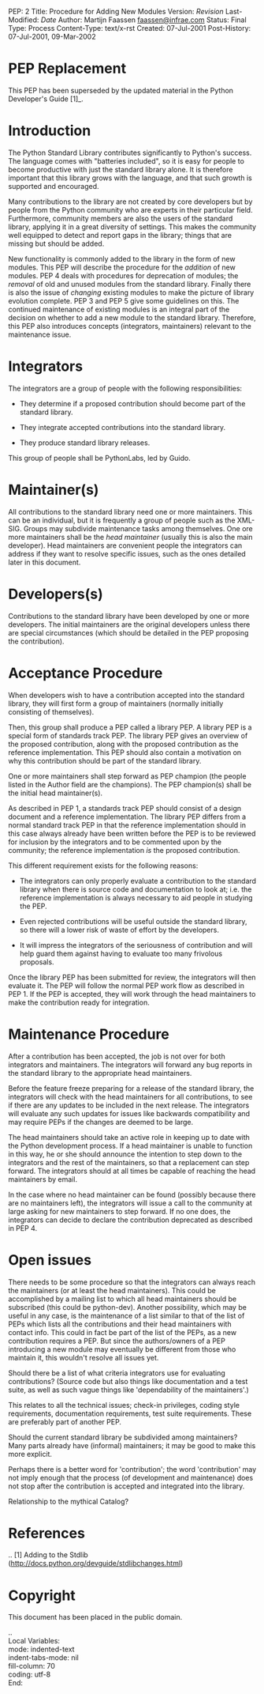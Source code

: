 PEP: 2
Title: Procedure for Adding New Modules
Version: $Revision$
Last-Modified: $Date$
Author: Martijn Faassen <faassen@infrae.com>
Status: Final
Type: Process
Content-Type: text/x-rst
Created: 07-Jul-2001
Post-History: 07-Jul-2001, 09-Mar-2002



PEP Replacement
===============

This PEP has been superseded by the updated material in the Python
Developer's Guide [1]_.

Introduction
============

The Python Standard Library contributes significantly to Python's
success.  The language comes with "batteries included", so it is easy
for people to become productive with just the standard library alone.
It is therefore important that this library grows with the language,
and that such growth is supported and encouraged.

Many contributions to the library are not created by core developers
but by people from the Python community who are experts in their
particular field. Furthermore, community members are also the users of
the standard library, applying it in a great diversity of settings.
This makes the community well equipped to detect and report gaps in
the library; things that are missing but should be added.

New functionality is commonly added to the library in the form of new
modules. This PEP will describe the procedure for the *addition* of
new modules.  PEP 4 deals with procedures for deprecation of modules;
the *removal* of old and unused modules from the standard library.
Finally there is also the issue of *changing* existing modules to make
the picture of library evolution complete. PEP 3 and PEP 5 give some
guidelines on this. The continued maintenance of existing modules is
an integral part of the decision on whether to add a new module to the
standard library.  Therefore, this PEP also introduces concepts
(integrators, maintainers) relevant to the maintenance issue.


Integrators
===========

The integrators are a group of people with the following
responsibilities:

* They determine if a proposed contribution should become part of the
  standard library.

* They integrate accepted contributions into the standard library.

* They produce standard library releases.

This group of people shall be PythonLabs, led by Guido.


Maintainer(s)
=============

All contributions to the standard library need one or more
maintainers.  This can be an individual, but it is frequently a group
of people such as the XML- SIG.  Groups may subdivide maintenance
tasks among themselves.  One ore more maintainers shall be the *head
maintainer* (usually this is also the main developer).  Head
maintainers are convenient people the integrators can address if they
want to resolve specific issues, such as the ones detailed later in
this document.


Developers(s)
=============

Contributions to the standard library have been developed by one or
more developers.  The initial maintainers are the original developers
unless there are special circumstances (which should be detailed in
the PEP proposing the contribution).


Acceptance Procedure
====================

When developers wish to have a contribution accepted into the standard
library, they will first form a group of maintainers (normally
initially consisting of themselves).

Then, this group shall produce a PEP called a library PEP. A library
PEP is a special form of standards track PEP.  The library PEP gives
an overview of the proposed contribution, along with the proposed
contribution as the reference implementation.  This PEP should also
contain a motivation on why this contribution should be part of the
standard library.

One or more maintainers shall step forward as PEP champion (the people
listed in the Author field are the champions).  The PEP champion(s)
shall be the initial head maintainer(s).

As described in PEP 1, a standards track PEP should consist of a
design document and a reference implementation.  The library PEP
differs from a normal standard track PEP in that the reference
implementation should in this case always already have been written
before the PEP is to be reviewed for inclusion by the integrators and
to be commented upon by the community; the reference implementation
*is* the proposed contribution.

This different requirement exists for the following reasons:

* The integrators can only properly evaluate a contribution to the
  standard library when there is source code and documentation to look
  at; i.e. the reference implementation is always necessary to aid
  people in studying the PEP.

* Even rejected contributions will be useful outside the standard
  library, so there will a lower risk of waste of effort by the
  developers.

* It will impress the integrators of the seriousness of contribution
  and will help guard them against having to evaluate too many
  frivolous proposals.

Once the library PEP has been submitted for review, the integrators
will then evaluate it.  The PEP will follow the normal PEP work flow
as described in PEP 1.  If the PEP is accepted, they will work through
the head maintainers to make the contribution ready for integration.


Maintenance Procedure
=====================

After a contribution has been accepted, the job is not over for both
integrators and maintainers.  The integrators will forward any bug
reports in the standard library to the appropriate head maintainers.

Before the feature freeze preparing for a release of the standard
library, the integrators will check with the head maintainers for all
contributions, to see if there are any updates to be included in the
next release.  The integrators will evaluate any such updates for
issues like backwards compatibility and may require PEPs if the
changes are deemed to be large.

The head maintainers should take an active role in keeping up to date
with the Python development process.  If a head maintainer is unable
to function in this way, he or she should announce the intention to
step down to the integrators and the rest of the maintainers, so that
a replacement can step forward.  The integrators should at all times
be capable of reaching the head maintainers by email.

In the case where no head maintainer can be found (possibly because
there are no maintainers left), the integrators will issue a call to
the community at large asking for new maintainers to step forward.  If
no one does, the integrators can decide to declare the contribution
deprecated as described in PEP 4.


Open issues
===========

There needs to be some procedure so that the integrators can always
reach the maintainers (or at least the head maintainers). This could
be accomplished by a mailing list to which all head maintainers should
be subscribed (this could be python-dev). Another possibility, which
may be useful in any case, is the maintenance of a list similar to
that of the list of PEPs which lists all the contributions and their
head maintainers with contact info.  This could in fact be part of the
list of the PEPs, as a new contribution requires a PEP.  But since the
authors/owners of a PEP introducing a new module may eventually be
different from those who maintain it, this wouldn't resolve all issues
yet.

Should there be a list of what criteria integrators use for evaluating
contributions?  (Source code but also things like documentation and a
test suite, as well as such vague things like 'dependability of the
maintainers'.)

This relates to all the technical issues; check-in privileges, coding
style requirements, documentation requirements, test suite
requirements.  These are preferably part of another PEP.

Should the current standard library be subdivided among maintainers?
Many parts already have (informal) maintainers; it may be good to make
this more explicit.

Perhaps there is a better word for 'contribution'; the word
'contribution' may not imply enough that the process (of development
and maintenance) does not stop after the contribution is accepted and
integrated into the library.

Relationship to the mythical Catalog?

References
==========

.. [1] Adding to the Stdlib
   (http://docs.python.org/devguide/stdlibchanges.html)

Copyright
=========

This document has been placed in the public domain.

..  
   Local Variables:  
   mode: indented-text  
   indent-tabs-mode: nil  
   fill-column: 70  
   coding: utf-8  
   End:  

